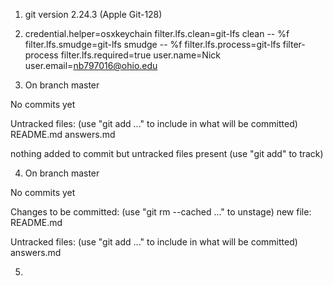 1. git version 2.24.3 (Apple Git-128)

2. credential.helper=osxkeychain
filter.lfs.clean=git-lfs clean -- %f
filter.lfs.smudge=git-lfs smudge -- %f
filter.lfs.process=git-lfs filter-process
filter.lfs.required=true
user.name=Nick
user.email=nb797016@ohio.edu

3. On branch master

No commits yet

Untracked files:
  (use "git add <file>..." to include in what will be committed)
    README.md
    answers.md

nothing added to commit but untracked files present (use "git add" to track)

4. On branch master

No commits yet

Changes to be committed:
  (use "git rm --cached <file>..." to unstage)
    new file:   README.md

Untracked files:
  (use "git add <file>..." to include in what will be committed)
    answers.md

5. 
